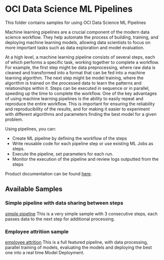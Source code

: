 # OCI Data Science ML Pipelines

This folder contains samples for using OCI Data Science ML Pipelines

Machine learning pipelines are a crucial component of the modern data science workflow. They help automate the process of building, training, and deploying machine learning models, allowing data scientists to focus on more important tasks such as data exploration and model evaluation.

At a high level, a machine learning pipeline consists of several steps, each of which performs a specific task, working together to complete a workflow. For example, the first step might be data preprocessing, where raw data is cleaned and transformed into a format that can be fed into a machine learning algorithm. The next step might be model training, where the algorithm is trained on the processed data to learn the patterns and relationships within it. Steps can be executed in sequence or in parallel, speeding up the time to complete the workflow.
One of the key advantages of using machine learning pipelines is the ability to easily repeat and reproduce the entire workflow. This is important for ensuring the reliability and reproducibility of the results, and for making it easier to experiment with different algorithms and parameters finding the best model for a given problem.

Using pipelines, you can:

- Create ML pipeline by defining the workflow of the steps
- Write reusable code for each pipeline step or use existing ML Jobs as steps.
- Execute the pipeline, set parameters for each run.
- Monitor the execution of the pipeline and review logs outputted from the steps

Product documentation can be found [here](https://surl.us.oracle.com/oci-data-science-docs-ml-pipelines).

## Available Samples 

### Simple pipeline with data sharing between steps
[simple pipeline](/workspaces/oci-data-science-ai-samples/pipelines/samples/simple)
This is a very simple sample with 3 consecutive steps, each passes data to the next step for additional processing.

### Employee attrition sample
[employee attrition](/workspaces/oci-data-science-ai-samples/pipelines/samples/employee-attrition)
This is a full featured pipeline, with data processing, parallel training of models, evaluating the models and deploying the best one into a real time Model Deployment.
